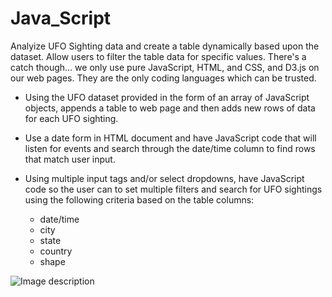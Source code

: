 # Java_Script

Analyize UFO Sighting data and create a table dynamically based upon the dataset. Allow users to filter the table data for specific values. There's a catch though... we only use pure JavaScript, HTML, and CSS, and D3.js on our web pages. They are the only coding languages which can be trusted.

* Using the UFO dataset provided in the form of an array of JavaScript objects, appends a table to web page and then adds new rows of data for each UFO sighting.

* Use a date form in HTML document and have JavaScript code that will listen for events and search through the date/time column to find rows that match user input.

* Using multiple input tags and/or select dropdowns, have JavaScript code so the user can to set multiple filters and search for UFO sightings using the following criteria based on the table columns:

  * date/time
  * city
  * state
  * country
  * shape

![Image description](https://github.com/melakue/-Java_Script/blob/master/JS.JPG)






